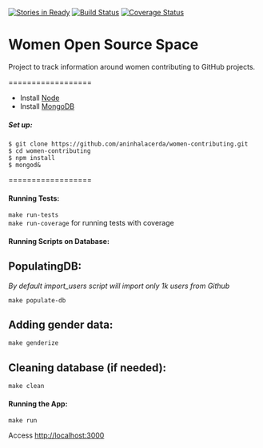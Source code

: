 [![Stories in Ready](https://badge.waffle.io/aninhalacerda/women-contributing.png?label=ready&title=Ready)](https://waffle.io/aninhalacerda/women-contributing)
[![Build Status](https://snap-ci.com/aninhalacerda/women-contributing/branch/master/build_image)](https://snap-ci.com/aninhalacerda/women-contributing/branch/master)
[![Coverage Status](https://coveralls.io/repos/aninhalacerda/women-contributing/badge.svg?branch=master&service=github)](https://coveralls.io/github/aninhalacerda/women-contributing?branch=master)

Women Open Source Space
==================

Project to track information around women contributing to GitHub projects.

==================

* Install [Node](http://nodejs.org/)
* Install [MongoDB](http://www.mongodb.org/)
 
##### Set up:

``$ git clone https://github.com/aninhalacerda/women-contributing.git``  
``$ cd women-contributing``  
``$ npm install``  
``$ mongod&``  

==================

#### Running Tests:

``make run-tests``  
``make run-coverage`` for running tests with coverage

#### Running Scripts on Database:
## PopulatingDB:
*By default import_users script will import only 1k users from Github*
  
``make populate-db``

## Adding gender data:

``make genderize``

## Cleaning database (if needed):

``make clean``

#### Running the App:

``make run``

Access [http://localhost:3000](http://localhost:3000)


